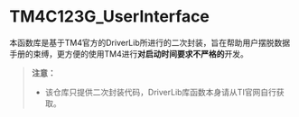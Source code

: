 # TM4C123G_UserInterface

本函数库是基于TM4官方的DriverLib所进行的二次封装，旨在帮助用户摆脱数据手册的束缚，更方便的使用TM4进行**对启动时间要求不严格的**开发。


> **注意：**
>
> * 该仓库只提供二次封装代码，DriverLib库函数本身请从TI官网自行获取。
